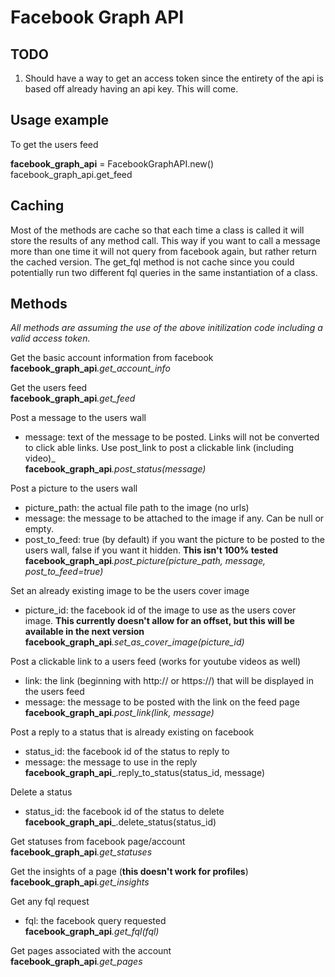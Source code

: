 # Facebook Graph API #

## TODO ##
1. Should have a way to get an access token since the entirety of the api is based off already having an api key. This will come.

## Usage example ##

To get the users feed

**facebook_graph_api** = FacebookGraphAPI.new(<access token>)  
facebook_graph_api.get_feed

## Caching ##

Most of the methods are cache so that each time a class is called it will store the results of any method call. This way if you want to call a message more than one time it will not query from facebook again, but rather return the cached version. The get_fql method is not cache since you could potentially run two different fql queries in the same instantiation of a class.

## Methods ##
_All methods are assuming the use of the above initilization code including a valid access token._  

Get the basic account information from facebook  
**facebook_graph_api**_.get_account_info_

Get the users feed  
**facebook_graph_api**_.get_feed_

Post a message to the users wall  
*  message: text of the message to be posted. Links will not be converted to click able links. Use post_link to post a clickable link (including video)_  
**facebook_graph_api**_.post_status(message)_

Post a picture to the users wall  
*  picture_path: the actual file path to the image (no urls)  
*  message: the message to be attached to the image if any. Can be null or empty.  
*  post_to_feed: true (by default) if you want the picture to be posted to the users wall, false if you want it hidden. **This isn't 100% tested**  
**facebook_graph_api**_.post_picture(picture_path, message, post_to_feed=true)_

Set an already existing image to be the users cover image  
*  picture_id: the facebook id of the image to use as the users cover image. **This currently doesn't allow for an offset, but this will be available in the next version**  
**facebook_graph_api**_.set_as_cover_image(picture_id)_

Post a clickable link to a users feed (works for youtube videos as well)  
*  link: the link (beginning with http:// or https://) that will be displayed in the users feed  
*  message: the message to be posted with the link on the feed page  
**facebook_graph_api**_.post_link(link, message)_

Post a reply to a status that is already existing on facebook
*  status_id: the facebook id of the status to reply to  
*  message: the message to use in the reply  
**facebook_graph_api**_.reply_to_status(status_id, message)

Delete a status  
*  status_id: the facebook id of the status to delete  
**facebook_graph_api**_.delete_status(status_id)

Get statuses from facebook page/account  
**facebook_graph_api**_.get_statuses_

Get the insights of a page (**this doesn't work for profiles**)  
**facebook_graph_api**_.get_insights_

Get any fql request  
*  fql: the facebook query requested  
**facebook_graph_api**_.get_fql(fql)_

Get pages associated with the account  
**facebook_graph_api**_.get_pages_